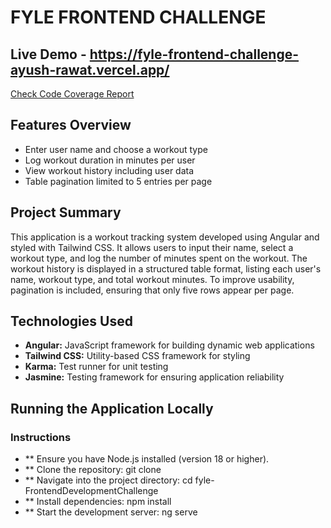 # FYLE FRONTEND CHALLENGE

## Live Demo - https://fyle-frontend-challenge-ayush-rawat.vercel.app/

[Check Code Coverage Report](./coverage/index.html)

## Features Overview
- Enter user name and choose a workout type
- Log workout duration in minutes per user
- View workout history including user data
- Table pagination limited to 5 entries per page

## Project Summary
This application is a workout tracking system developed using Angular and styled with Tailwind CSS. It allows users to input their name, select a workout type, and log the number of minutes spent on the workout. The workout history is displayed in a structured table format, listing each user's name, workout type, and total workout minutes. To improve usability, pagination is included, ensuring that only five rows appear per page.

## Technologies Used
- **Angular:** JavaScript framework for building dynamic web applications
- **Tailwind CSS:** Utility-based CSS framework for styling
- **Karma:** Test runner for unit testing
- **Jasmine:** Testing framework for ensuring application reliability

## Running the Application Locally

### Instructions

- ** Ensure you have Node.js installed (version 18 or higher).
- ** Clone the repository:  git clone 
- ** Navigate into the project directory: cd fyle-FrontendDevelopmentChallenge
- ** Install dependencies: npm install
- ** Start the development server: ng serve

